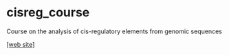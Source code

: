 # cisreg_course
Course on the analysis of cis-regulatory elements from genomic sequences

[[web site]](http://jvanheld.github.io/cisreg_course/)

